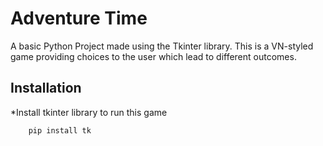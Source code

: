 
# Adventure Time

A basic Python Project made using the Tkinter library. This is a VN-styled game providing choices to the user which lead to different outcomes.
## Installation

*Install tkinter library to run this game

```pip
    pip install tk
```